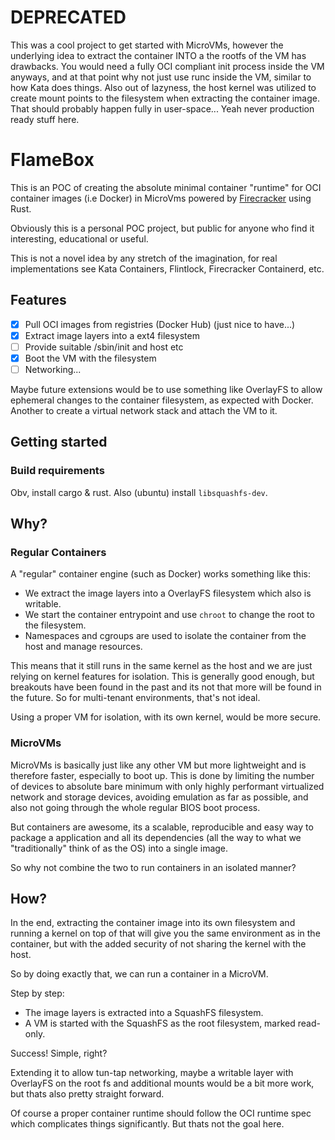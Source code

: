 # DEPRECATED
This was a cool project to get started with MicroVMs, however the underlying idea to extract the container INTO a the rootfs of the VM has drawbacks.
You would need a fully OCI compliant init process inside the VM anyways, and at that point why not just use runc inside the VM, similar to how Kata does things.
Also out of lazyness, the host kernel was utilized to create mount points to the filesystem when extracting the container image. That should probably happen fully in user-space... Yeah never production ready stuff here.

# FlameBox

This is an POC of creating the absolute minimal container "runtime" for OCI container images (i.e Docker) in MicroVms powered by [Firecracker](https://github.com/firecracker-microvm/firecracker) using Rust.

Obviously this is a personal POC project, but public for anyone who find it interesting, educational or useful.

This is not a novel idea by any stretch of the imagination, for real implementations see Kata Containers, Flintlock,
Firecracker Containerd, etc.

## Features

- [x] Pull OCI images from registries (Docker Hub) (just nice to have...)
- [x] Extract image layers into a ext4 filesystem
- [ ] Provide suitable /sbin/init and host etc
- [x] Boot the VM with the filesystem
- [ ] Networking...

Maybe future extensions would be to use something like OverlayFS to allow ephemeral changes to the container filesystem, as expected with Docker. Another to create a virtual network stack and attach the VM to it.

## Getting started

### Build requirements

Obv, install cargo & rust. Also (ubuntu) install `libsquashfs-dev`.


## Why?

### Regular Containers

A "regular" container engine (such as Docker) works something like this:

- We extract the image layers into a OverlayFS filesystem which also is writable.
- We start the container entrypoint and use `chroot` to change the root to the filesystem.
- Namespaces and cgroups are used to isolate the container from the host and manage resources.

This means that it still runs in the same kernel as the host and we are just relying on kernel features for isolation. This is generally good enough, but breakouts have been found in the past and its not that more will be found in the future. So for multi-tenant environments, that's not ideal.

Using a proper VM for isolation, with its own kernel, would be more secure.

### MicroVMs

MicroVMs is basically just like any other VM but more lightweight and is therefore faster, especially to boot up.
This is done by limiting the number of devices to absolute bare minimum with only highly performant virtualized network and storage devices, avoiding emulation as far as possible, and also not going through the whole regular BIOS boot process.

But containers are awesome, its a scalable, reproducible and easy way to package a application and all its dependencies (all the way to what we "traditionally" think of as the OS) into a single image.

So why not combine the two to run containers in an isolated manner?

## How?

In the end, extracting the container image into its own filesystem and running a kernel on top of that will give you the same environment as in the container, but with the added security of not sharing the kernel with the host.

So by doing exactly that, we can run a container in a MicroVM.

Step by step:

- The image layers is extracted into a SquashFS filesystem.
- A VM is started with the SquashFS as the root filesystem, marked read-only.

Success! Simple, right?

Extending it to allow tun-tap networking, maybe a writable layer with OverlayFS on the root fs and additional mounts would be a bit more work, but thats also pretty straight forward.

Of course a proper container runtime should follow the OCI runtime spec which complicates things significantly.
But thats not the goal here.
